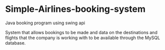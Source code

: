 # Simple-Airlines-booking-system
Java booking program using swing api

System that allows bookings to be made and data on the destinations and flights that the company is working with to be available through the MySQL database.